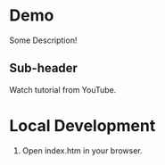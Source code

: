 # Demo 

Some Description!


## Sub-header

Watch tutorial from YouTube.

# Local Development

1. Open index.htm in your browser.